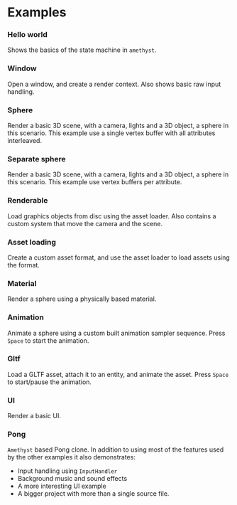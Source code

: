 # Examples

### Hello world

Shows the basics of the state machine in `amethyst`.

### Window

Open a window, and create a render context. Also shows basic raw input handling.

### Sphere 

Render a basic 3D scene, with a camera, lights and a 3D object, a sphere in this scenario.
This example use a single vertex buffer with all attributes interleaved.

### Separate sphere

Render a basic 3D scene, with a camera, lights and a 3D object, a sphere in this scenario.
This example use vertex buffers per attribute.

### Renderable

Load graphics objects from disc using the asset loader.
Also contains a custom system that move the camera and the scene.

### Asset loading

Create a custom asset format, and use the asset loader to load assets using the format.

### Material

Render a sphere using a physically based material.

### Animation

Animate a sphere using a custom built animation sampler sequence. Press `Space` to start the animation. 

### Gltf

Load a GLTF asset, attach it to an entity, and animate the asset. Press `Space` to start/pause the animation.

### UI

Render a basic UI.

### Pong

`Amethyst` based Pong clone. In addition to using most of the features used by the other examples it also demonstrates:

* Input handling using `InputHandler`
* Background music and sound effects
* A more interesting UI example
* A bigger project with more than a single source file.